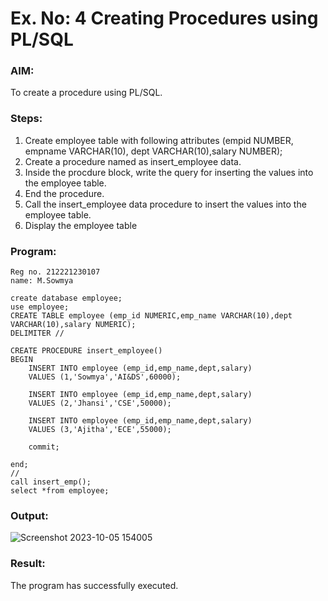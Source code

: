 # Ex. No: 4 Creating Procedures using PL/SQL

### AIM: 
To create a procedure using PL/SQL.

### Steps:
1. Create employee table with following attributes (empid NUMBER, empname VARCHAR(10), dept VARCHAR(10),salary NUMBER);
2. Create a procedure named as insert_employee data.
3. Inside the procdure block, write the query for inserting the values into the employee table.
4. End the procedure.
5. Call the insert_employee data procedure to insert the values into the employee table.
6. Display the employee table

### Program:
```
Reg no. 212221230107
name: M.Sowmya
```
```
create database employee;
use employee;
CREATE TABLE employee (emp_id NUMERIC,emp_name VARCHAR(10),dept VARCHAR(10),salary NUMERIC);
DELIMITER //

CREATE PROCEDURE insert_employee()
BEGIN
    INSERT INTO employee (emp_id,emp_name,dept,salary)
    VALUES (1,'Sowmya','AI&DS',60000);
    
    INSERT INTO employee (emp_id,emp_name,dept,salary)
    VALUES (2,'Jhansi','CSE',50000);
    
    INSERT INTO employee (emp_id,emp_name,dept,salary)
    VALUES (3,'Ajitha','ECE',55000);
    
    commit;
    
end;
//
call insert_emp();
select *from employee;

```
### Output:
![Screenshot 2023-10-05 154005](https://github.com/MSowmya28/Ex-No-4-Creating-Procedures-using-PL-SQL/assets/94154791/c284fdb7-f4fb-4fb0-b9b6-f03c06781924)


### Result:
The program has successfully executed.
